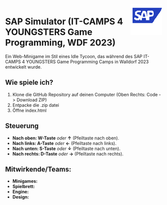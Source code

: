 <img src="img/icons/logo_SAP.png" alt="Gemaltes SAP Logo" title="SAP" align="right" height="100" />

# SAP Simulator (IT-CAMPS 4 YOUNGSTERS Game Programming, WDF 2023)

Ein Web-Minigame im Stil eines Idle Tycoon, das während des SAP IT-CAMPS 4 YOUNGSTERS Game Programming Camps in Walldorf 2023 entwickelt wurde.

## Wie spiele ich?
1. Klone die GitHub Repository auf deinen Computer (Oben Rechts: Code -> Download ZIP)
2. Entpacke die .zip datei
3. Öffne index.html

## Steuerung
- **Nach oben: W-Taste** *oder* **↑** (Pfeiltaste nach oben).
- **Nach links: A-Taste** *oder* **←** (Pfeiltaste nach links).
- **Nach unten: S-Taste** *oder* **↓** (Pfeiltaste nach unten).
- **Nach rechts: D-Taste** *oder* **→** (Pfeiltaste nach rechts).

<!-- TODO: Add contributors/teams -->

## Mitwirkende/Teams:
- **Minigames:**
- **Spielbrett:**
- **Engine:**
- **Design:**